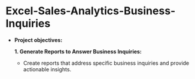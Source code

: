 # Excel-Sales-Analytics-Business-Inquiries


- **Project objectives:**

    **1. Generate Reports to Answer Business Inquiries:**
    
  - Create reports that address specific business inquiries and provide actionable insights.

  
